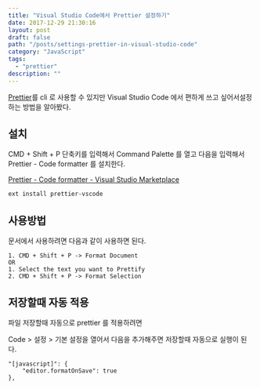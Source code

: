 ```yaml
---
title: "Visual Studio Code에서 Prettier 설정하기"
date: 2017-12-29 21:30:16
layout: post
draft: false
path: "/posts/settings-prettier-in-visual-studio-code"
category: "JavaScript"
tags: 
  - "prettier"
description: ""  
---
```


[Prettier](https://prettier.io/)를 cli 로 사용할 수 있지만 Visual Studio Code 에서 편하게 쓰고 싶어서설정하는 방법을 알아봤다.

## 설치

CMD + Shift + P 단축키를 입력해서 Command Palette 를 열고 다음을 입력해서 Prettier - Code formatter 를 설치한다.

[Prettier - Code formatter - Visual Studio Marketplace](https://marketplace.visualstudio.com/items?itemName=esbenp.prettier-vscode)

```bash
ext install prettier-vscode
```

## 사용방법

문서에서 사용하려면 다음과 같이 사용하면 된다.

```
1. CMD + Shift + P -> Format Document
OR
1. Select the text you want to Prettify
2. CMD + Shift + P -> Format Selection
```

## 저장할때 자동 적용

파일 저장할때 자동으로 prettier 를 적용하려면

Code > 설정 > 기본 설정을 열어서 다음을 추가해주면 저장할때 자동으로 실행이 된다.

```
"[javascript]": {
	"editor.formatOnSave": true
},
```
